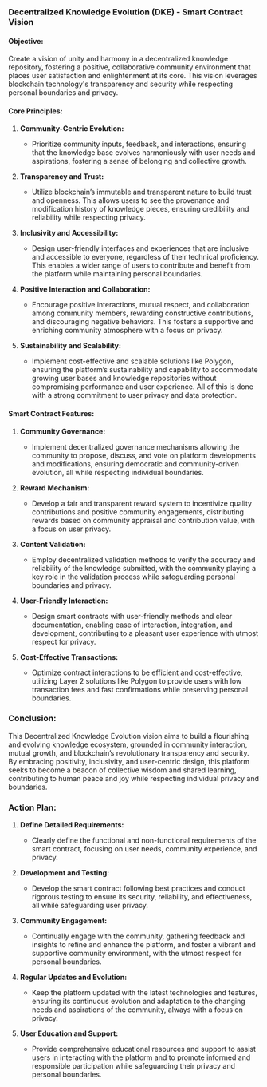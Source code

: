 ### **Decentralized Knowledge Evolution (DKE) - Smart Contract Vision**

#### **Objective:**
Create a vision of unity and harmony in a decentralized knowledge repository, fostering a positive, collaborative community environment that places user satisfaction and enlightenment at its core. This vision leverages blockchain technology's transparency and security while respecting personal boundaries and privacy.

#### **Core Principles:**
1. **Community-Centric Evolution:**
   - Prioritize community inputs, feedback, and interactions, ensuring that the knowledge base evolves harmoniously with user needs and aspirations, fostering a sense of belonging and collective growth.

2. **Transparency and Trust:**
   - Utilize blockchain’s immutable and transparent nature to build trust and openness. This allows users to see the provenance and modification history of knowledge pieces, ensuring credibility and reliability while respecting privacy.

3. **Inclusivity and Accessibility:**
   - Design user-friendly interfaces and experiences that are inclusive and accessible to everyone, regardless of their technical proficiency. This enables a wider range of users to contribute and benefit from the platform while maintaining personal boundaries.

4. **Positive Interaction and Collaboration:**
   - Encourage positive interactions, mutual respect, and collaboration among community members, rewarding constructive contributions, and discouraging negative behaviors. This fosters a supportive and enriching community atmosphere with a focus on privacy.

5. **Sustainability and Scalability:**
   - Implement cost-effective and scalable solutions like Polygon, ensuring the platform’s sustainability and capability to accommodate growing user bases and knowledge repositories without compromising performance and user experience. All of this is done with a strong commitment to user privacy and data protection.

#### **Smart Contract Features:**
1. **Community Governance:**
   - Implement decentralized governance mechanisms allowing the community to propose, discuss, and vote on platform developments and modifications, ensuring democratic and community-driven evolution, all while respecting individual boundaries.

2. **Reward Mechanism:**
   - Develop a fair and transparent reward system to incentivize quality contributions and positive community engagements, distributing rewards based on community appraisal and contribution value, with a focus on user privacy.

3. **Content Validation:**
   - Employ decentralized validation methods to verify the accuracy and reliability of the knowledge submitted, with the community playing a key role in the validation process while safeguarding personal boundaries and privacy.

4. **User-Friendly Interaction:**
   - Design smart contracts with user-friendly methods and clear documentation, enabling ease of interaction, integration, and development, contributing to a pleasant user experience with utmost respect for privacy.

5. **Cost-Effective Transactions:**
   - Optimize contract interactions to be efficient and cost-effective, utilizing Layer 2 solutions like Polygon to provide users with low transaction fees and fast confirmations while preserving personal boundaries.

### **Conclusion:**
This Decentralized Knowledge Evolution vision aims to build a flourishing and evolving knowledge ecosystem, grounded in community interaction, mutual growth, and blockchain’s revolutionary transparency and security. By embracing positivity, inclusivity, and user-centric design, this platform seeks to become a beacon of collective wisdom and shared learning, contributing to human peace and joy while respecting individual privacy and boundaries.

### **Action Plan:**
1. **Define Detailed Requirements:**
   - Clearly define the functional and non-functional requirements of the smart contract, focusing on user needs, community experience, and privacy.

2. **Development and Testing:**
   - Develop the smart contract following best practices and conduct rigorous testing to ensure its security, reliability, and effectiveness, all while safeguarding user privacy.

3. **Community Engagement:**
   - Continually engage with the community, gathering feedback and insights to refine and enhance the platform, and foster a vibrant and supportive community environment, with the utmost respect for personal boundaries.

4. **Regular Updates and Evolution:**
   - Keep the platform updated with the latest technologies and features, ensuring its continuous evolution and adaptation to the changing needs and aspirations of the community, always with a focus on privacy.

5. **User Education and Support:**
   - Provide comprehensive educational resources and support to assist users in interacting with the platform and to promote informed and responsible participation while safeguarding their privacy and personal boundaries.
